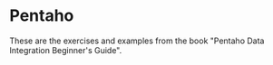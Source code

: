 # Pentaho
These are the exercises and examples from the book "Pentaho Data Integration Beginner's Guide".